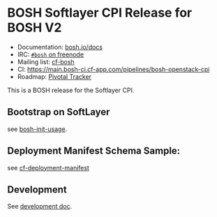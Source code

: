 # BOSH Softlayer CPI Release for BOSH V2

* Documentation: [bosh.io/docs](https://bosh.io/docs)
* IRC: [`#bosh` on freenode](https://webchat.freenode.net/?channels=bosh)
* Mailing list: [cf-bosh](https://lists.cloudfoundry.org/pipermail/cf-bosh)
* CI: <https://main.bosh-ci.cf-app.com/pipelines/bosh-openstack-cpi>
* Roadmap: [Pivotal Tracker](https://www.pivotaltracker.com/n/projects/1344876)

This is a BOSH release for the Softlayer CPI.

## Bootstrap on SoftLayer

see [bosh-init-usage](docs/bosh-init-usage.md).

## Deployment Manifest Schema Sample:

see [cf-deployment-manifest](docs/cf_deployment_sl_sample.yml)

## Development

See [development doc](docs/development.md).

